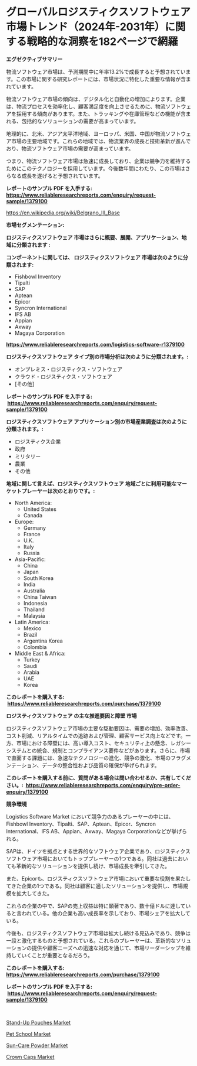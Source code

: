 <p><h1>グローバルロジスティクスソフトウェア市場トレンド（2024年-2031年）に関する戦略的な洞察を182ページで網羅</h1></p><p><strong>エグゼクティブサマリー</strong></p>
<p><p>物流ソフトウェア市場は、予測期間中に年率13.2%で成長すると予想されています。この市場に関する研究レポートには、市場状況に特化した重要な情報が含まれています。</p><p>物流ソフトウェア市場の傾向は、デジタル化と自動化の増加によります。企業は、物流プロセスを効率化し、顧客満足度を向上させるために、物流ソフトウェアを採用する傾向があります。また、トラッキングや在庫管理などの機能が含まれる、包括的なソリューションの需要が高まっています。</p><p>地理的に、北米、アジア太平洋地域、ヨーロッパ、米国、中国が物流ソフトウェア市場の主要地域です。これらの地域では、物流業界の成長と技術革新が進んでおり、物流ソフトウェア市場の需要が高まっています。</p><p>つまり、物流ソフトウェア市場は急速に成長しており、企業は競争力を維持するためにこのテクノロジーを採用しています。今後数年間にわたり、この市場はさらなる成長を遂げると予想されています。</p></p>
<p><strong>レポートのサンプル PDF を入手する: <a href="https://www.reliableresearchreports.com/enquiry/request-sample/1379100">https://www.reliableresearchreports.com/enquiry/request-sample/1379100</a></strong></p>
<p><a href="https://en.wikipedia.org/wiki/Belgrano_III_Base">https://en.wikipedia.org/wiki/Belgrano_III_Base</a></p>
<p><strong>市場セグメンテーション:</strong></p>
<p><strong> ロジスティクスソフトウェア 市場はさらに概要、展開、アプリケーション、地域に分類されます :</strong></p>
<p><strong>コンポーネントに関しては、 ロジスティクスソフトウェア 市場は次のように分類されます: &nbsp;</strong></p>
<p><ul><li>Fishbowl Inventory</li><li>Tipalti</li><li>SAP</li><li>Aptean</li><li>Epicor</li><li>Syncron International</li><li>IFS AB</li><li>Appian</li><li>Axway</li><li>Magaya Corporation</li></ul></p>
<p><strong><a href="https://www.reliableresearchreports.com/logistics-software-r1379100">https://www.reliableresearchreports.com/logistics-software-r1379100</a></strong></p>
<p><strong> ロジスティクスソフトウェア タイプ別の市場分析は次のように分類されます。:</strong></p>
<p><ul><li>オンプレミス・ロジスティクス・ソフトウェア</li><li>クラウド・ロジスティクス・ソフトウェア</li><li>[その他]</li></ul></p>
<p><strong>レポートのサンプル PDF を入手する: &nbsp;<a href="https://www.reliableresearchreports.com/enquiry/request-sample/1379100">https://www.reliableresearchreports.com/enquiry/request-sample/1379100</a></strong></p>
<p><strong> ロジスティクスソフトウェア アプリケーション別の市場産業調査は次のように分類されます。:</strong></p>
<p><ul><li>ロジスティクス企業</li><li>政府</li><li>ミリタリー</li><li>農業</li><li>その他</li></ul></p>
<p><strong>地域に関して言えば、ロジスティクスソフトウェア 地域ごとに利用可能なマーケットプレーヤーは次のとおりです。:</strong></p>
<p><ul>
    <li>
        North America:
        <ul>
            <li>United States</li>
            <li>Canada</li>
        </ul>
    </li>
    <li>
        Europe:
        <ul>
            <li>Germany</li>
            <li>France</li>
            <li>U.K.</li>
            <li>Italy</li>
            <li>Russia</li>
        </ul>
    </li>
    <li>
        Asia-Pacific:
        <ul>
            <li>China</li>
            <li>Japan</li>
            <li>South Korea</li>
            <li>India</li>
            <li>Australia</li>
            <li>China Taiwan</li>
            <li>Indonesia</li>
            <li>Thailand</li>
            <li>Malaysia</li>
        </ul>
    </li>
    <li>
        Latin America:
        <ul>
            <li>Mexico</li>
            <li>Brazil</li>
            <li>Argentina Korea</li>
            <li>Colombia</li>
        </ul>
    </li>
    <li>
        Middle East & Africa:
        <ul>
            <li>Turkey</li>
            <li>Saudi</li>
            <li>Arabia</li>
            <li>UAE</li>
            <li>Korea</li>
        </ul>
    </li>
    </ul></p>
<p><strong>このレポートを購入する: &nbsp;<a href="https://www.reliableresearchreports.com/purchase/1379100">https://www.reliableresearchreports.com/purchase/1379100</a></strong></p>
<p><strong>ロジスティクスソフトウェア の主な推進要因と障壁 市場</strong></p>
<p><p>ロジスティクスソフトウェア市場の主要な駆動要因は、需要の増加、効率改善、コスト削減、リアルタイムでの追跡および管理、顧客サービス向上などです。一方、市場における障壁には、高い導入コスト、セキュリティ上の懸念、レガシーシステムとの統合、規制とコンプライアンス要件などがあります。さらに、市場で直面する課題には、急速なテクノロジーの進化、競争の激化、市場のフラグメンテーション、データの整合性および品質の確保が挙げられます。</p></p>
<p><strong>このレポートを購入する前に、質問がある場合は問い合わせるか、共有してください。:&nbsp; <a href="https://www.reliableresearchreports.com/enquiry/pre-order-enquiry/1379100">https://www.reliableresearchreports.com/enquiry/pre-order-enquiry/1379100</a></strong></p>
<p><strong>競争環境</strong></p>
<p><p>Logistics Software Market において競争力のあるプレーヤーの中には、Fishbowl Inventory、Tipalti、SAP、Aptean、Epicor、Syncron International、IFS AB、Appian、Axway、Magaya Corporationなどが挙げられる。</p><p>SAPは、ドイツを拠点とする世界的なソフトウェア企業であり、ロジスティクスソフトウェア市場においてもトッププレーヤーの1つである。同社は過去においても革新的なソリューションを提供し続け、市場成長を牽引してきた。</p><p>また、Epicorも、ロジスティクスソフトウェア市場において重要な役割を果たしてきた企業の1つである。同社は顧客に適したソリューションを提供し、市場規模を拡大してきた。</p><p>これらの企業の中で、SAPの売上収益は特に顕著であり、数十億ドルに達していると言われている。他の企業も高い成長率を示しており、市場シェアを拡大している。</p><p>今後も、ロジスティクスソフトウェア市場は拡大し続ける見込みであり、競争は一段と激化するものと予想されている。これらのプレーヤーは、革新的なソリューションの提供や顧客ニーズへの迅速な対応を通じて、市場リーダーシップを維持していくことが重要となるだろう。</p></p>
<p><strong>このレポートを購入する: &nbsp; <a href="https://www.reliableresearchreports.com/purchase/1379100">https://www.reliableresearchreports.com/purchase/1379100</a></strong></p>
<p><strong>レポートのサンプル PDF を入手する: &nbsp;<a href="https://www.reliableresearchreports.com/enquiry/request-sample/1379100">https://www.reliableresearchreports.com/enquiry/request-sample/1379100</a></strong><strong></strong></p>
<p>&nbsp;</p>
<p><p><a href="https://issuu.com/reportprime-2/docs/stand-up-pouches-market-size-2030.pptx">Stand-Up Pouches Market</a></p><p><a href="https://github.com/RichRobinson5/Market-Research-Report-List-6/blob/main/pet-school-market.md">Pet School Market</a></p><p><a href="https://github.com/mandarincruisesvn/Market-Research-Report-List-1/blob/main/sun-care-powder-market.md">Sun-Care Powder Market</a></p><p><a href="https://issuu.com/reportprime-2/docs/crown-caps-market-size-2030.pptx">Crown Caps Market</a></p></p>